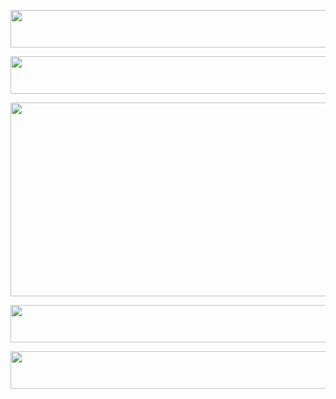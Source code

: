 
<p align="center">
  <img width="900" height="60" src="https://github.com/mrshowtiime/mrshowtiime/assets/139925106/3b0b6abe-c2fe-4ef4-b80f-57e6ffd35bd3">
</p>
<p align="center">
  <img width="900" height="60" src="https://github.com/mrshowtiime/.../assets/139925106/7592deaa-5e3b-44f7-87ce-42f885282866">
</p>

<p align="center">
  <img width="540" height="310" src="https://github.com/mrshowtiime/.../assets/139925106/d12f0439-24fe-4628-b68d-f642cf56056c">
</p>

<p align="center">
  <img width="900" height="60" src="https://github.com/mrshowtiime/.../assets/139925106/7592deaa-5e3b-44f7-87ce-42f885282866">
</p> 
<p align="center">
  <img width="900" height="60" src="https://github.com/mrshowtiime/mrshowtiime/assets/139925106/f432a78e-95c7-4801-9e5a-057947ee8435">
</p>
